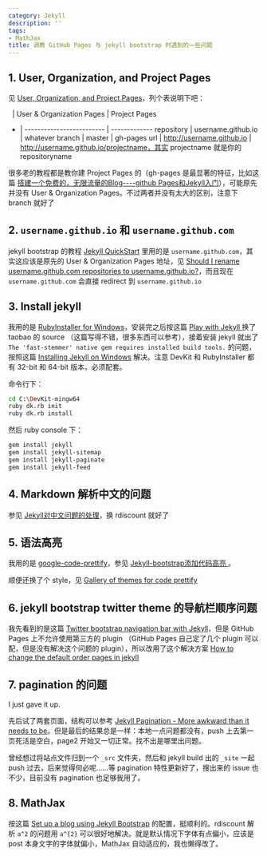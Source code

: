 ```yaml
---
category: Jekyll
description: ''
tags:
- MathJax
title: 调教 GitHub Pages 与 jekyll bootstrap 时遇到的一些问题
---
```


## 1. User, Organization, and Project Pages

见 [User, Organization, and Project Pages](https://help.github.com/articles/user-organization-and-project-pages)，列个表说明下吧：

   | User & Organization Pages | Project Pages
- | ------------------------- | -------------
repository | username.github.io | whatever
branch | master | gh-pages
url | http://username.github.io | http://username.github.io/projectname，其实 projectname 就是你的 repositoryname

很多老的教程都是教你建 Project Pages 的（gh-pages 是最显著的特征，比如这篇 [搭建一个免费的，无限流量的Blog----github Pages和Jekyll入门](http://www.ruanyifeng.com/blog/2012/08/blogging_with_jekyll.html)），可能原先并没有 User & Organization Pages。不过两者并没有太大的区别，注意下 branch 就好了


## 2. `username.github.io` 和 `username.github.com`

jekyll bootstrap 的教程 [Jekyll QuickStart](http://jekyllbootstrap.com/usage/jekyll-quick-start.html) 里用的是 `username.github.com`，其实这应该是原先的 User & Organization Pages 地址，见 [Should I rename username.github.com repositories to username.github.io?](https://help.github.com/articles/should-i-rename-username-github-com-repositories-to-username-github-io)，而且现在 `username.github.com` 会直接 redirect 到 `username.github.io`


## 3. Install jekyll

我用的是 [RubyInstaller for Windows](http://rubyinstaller.org)，安装完之后按这篇 [Play with Jekyll ](http://blog.skydark.info/programming/2012/03/23/play-with-jekyll) 换了 taobao 的 source （这篇写得不错，很多东西可以参考），接着安装 jekyll 就出了 `The 'fast-stemmer' native gem requires installed build tools.` 的问题，按照这篇 [Installing Jekyll on Windows](http://treehouse.github.io/installation-guides/windows/jekyll-windows.html) 解决。注意 DevKit 和 RubyInstaller 都有 32-bit 和 64-bit 版本，必须配套。

命令行下：

```bash
cd C:\DevKit-mingw64
ruby dk.rb init
ruby dk.rb install
```

然后 ruby console 下：

```bash
gem install jekyll
gem install jekyll-sitemap
gem install jekyll-paginate
gem install jekyll-feed
```


## 4. Markdown 解析中文的问题

参见 [Jekyll对中文问题的处理](http://nepshi.com/2012-10-08/chinese-characters-in-jekyll)，换 rdiscount 就好了


## 5. 语法高亮

我用的是 [google-code-prettify](https://code.google.com/p/google-code-prettify/wiki/GettingStarted)，参见 [Jekyll-bootstrap添加代码高亮 ](http://jesusjzp.github.io/blog/2013/08/17/jekyll-bootstrap-code-highlighting)。  

顺便还换了个 style，见 [Gallery of themes for code prettify](http://google-code-prettify.googlecode.com/svn/trunk/styles/index.html)


## 6. jekyll bootstrap twitter theme 的导航栏顺序问题

我先看到的是这篇 [Twitter bootstrap navigation bar with Jekyll](http://steve0hh.wordpress.com/2013/03/29/twitter-bootstrap-navigation-bar-with-jekyll)，但是 GitHub Pages 上不允许使用第三方的 plugin （GitHub Pages 自己定了几个 plugin 可以配，但是没有解决这个问题的 plugin），所以改用了这个解决方案 [How to change the default order pages in jekyll](http://stackoverflow.com/a/16625558)


## 7. pagination 的问题

I just gave it up.

先后试了两套页面，结构可以参考 [Jekyll Pagination - More awkward than it needs to be](http://patrick-mckinley.com/tech/jekyll-pagination.html)。但是最后的结果总是一样：本地一点问题都没有，push 上去第一页死活是空白，page2 开始又一切正常。找不出是哪里出问题。  

曾经想过将站点文件归到一个 `_src` 文件夹，然后和 jekyll build 出的 `_site` 一起 push 过去，后来觉得何必呢……等 pagination 特性更新好了，搜出来的 issue 也不少，目前没有 pagination 也足够我用了。


## 8. MathJax

按这篇 [Set up a blog using Jekyll Bootstrap](http://blog.jincan.info/web/2013/05/04/set-up-a-blog-using-jekyll-bootstrap/#latex-support) 的配置，挺顺利的。rdiscount 解析 `a^2` 的问题用 `a^{2}` 可以很好地解决。就是默认情况下字体有点偏小，应该是 post 本身文字的字体就偏小，MathJax 自动适应的，我也懒得改了。